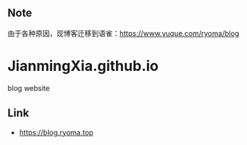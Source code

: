 ## Note
由于各种原因，现博客迁移到语雀：https://www.yuque.com/ryoma/blog

# JianmingXia.github.io
blog website

## Link
- https://blog.ryoma.top

